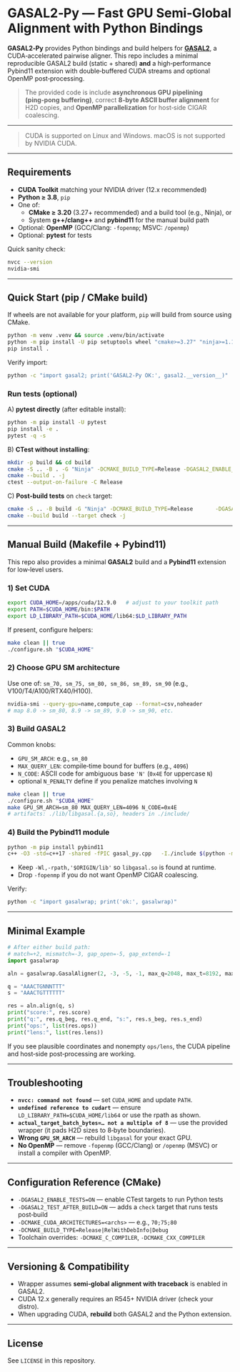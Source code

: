 # GASAL2‑Py — Fast GPU Semi‑Global Alignment with Python Bindings

**GASAL2‑Py** provides Python bindings and build helpers for **[GASAL2]**, a CUDA‑accelerated pairwise aligner.
This repo includes a minimal reproducible GASAL2 build (static + shared) **and** a high‑performance Pybind11
extension with double‑buffered CUDA streams and optional OpenMP post‑processing.

> The provided code is include **asynchronous GPU
> pipelining (ping‑pong buffering)**, correct **8‑byte ASCII buffer alignment** for H2D copies, and **OpenMP
> parallelization** for host‑side CIGAR coalescing.

---

> CUDA is supported on Linux and Windows. macOS is not supported by NVIDIA CUDA.

---

## Requirements

- **CUDA Toolkit** matching your NVIDIA driver (12.x recommended)
- **Python ≥ 3.8**, `pip`
- One of:
  - **CMake ≥ 3.20** (3.27+ recommended) and a build tool (e.g., Ninja), or
  - System **g++/clang++** and **pybind11** for the manual build path
- Optional: **OpenMP** (GCC/Clang: `-fopenmp`; MSVC: `/openmp`)
- Optional: **pytest** for tests

Quick sanity check:
```bash
nvcc --version
nvidia-smi
```

---

## Quick Start (pip / CMake build)

If wheels are not available for your platform, `pip` will build from source using CMake.

```bash
python -m venv .venv && source .venv/bin/activate
python -m pip install -U pip setuptools wheel "cmake>=3.27" "ninja>=1.11"
pip install .
```

Verify import:
```bash
python -c "import gasal2; print('GASAL2-Py OK:', gasal2.__version__)"
```

### Run tests (optional)

A) **pytest directly** (after editable install):
```bash
python -m pip install -U pytest
pip install -e .
pytest -q -s
```

B) **CTest without installing**:
```bash
mkdir -p build && cd build
cmake -S .. -B . -G "Ninja" -DCMAKE_BUILD_TYPE=Release -DGASAL2_ENABLE_TESTS=ON
cmake --build . -j
ctest --output-on-failure -C Release
```

C) **Post‑build tests** on `check` target:
```bash
cmake -S .. -B build -G "Ninja" -DCMAKE_BUILD_TYPE=Release       -DGASAL2_ENABLE_TESTS=ON -DGASAL2_TEST_AFTER_BUILD=ON
cmake --build build --target check -j
```

---

## Manual Build (Makefile + Pybind11)

This repo also provides a minimal **GASAL2** build and a **Pybind11** extension for low‑level users.

### 1) Set CUDA

```bash
export CUDA_HOME=/apps/cuda/12.9.0   # adjust to your toolkit path
export PATH=$CUDA_HOME/bin:$PATH
export LD_LIBRARY_PATH=$CUDA_HOME/lib64:$LD_LIBRARY_PATH
```

If present, configure helpers:
```bash
make clean || true
./configure.sh "$CUDA_HOME"
```

### 2) Choose GPU SM architecture

Use one of: `sm_70, sm_75, sm_80, sm_86, sm_89, sm_90` (e.g., V100/T4/A100/RTX40/H100).

```bash
nvidia-smi --query-gpu=name,compute_cap --format=csv,noheader
# map 8.0 -> sm_80, 8.9 -> sm_89, 9.0 -> sm_90, etc.
```

### 3) Build GASAL2

Common knobs:
- `GPU_SM_ARCH`: e.g., `sm_80`
- `MAX_QUERY_LEN`: compile‑time bound for buffers (e.g., `4096`)
- `N_CODE`: ASCII code for ambiguous base `'N'` (`0x4E` for uppercase `N`)
- optional `N_PENALTY` define if you penalize matches involving `N`

```bash
make clean || true
./configure.sh "$CUDA_HOME"
make GPU_SM_ARCH=sm_80 MAX_QUERY_LEN=4096 N_CODE=0x4E
# artifacts: ./lib/libgasal.{a,so}, headers in ./include/
```

### 4) Build the Pybind11 module

```bash
python -m pip install pybind11
c++ -O3 -std=c++17 -shared -fPIC gasal_py.cpp   -I./include $(python -m pybind11 --includes)   -L./lib -lgasal -lcudart   -Wl,-rpath,'$ORIGIN/lib'   -fopenmp   -o gasalwrap$(python -c "import sysconfig;print(sysconfig.get_config_var('EXT_SUFFIX'))")
```

- Keep `-Wl,-rpath,'$ORIGIN/lib'` so `libgasal.so` is found at runtime.
- Drop `-fopenmp` if you do not want OpenMP CIGAR coalescing.

Verify:
```bash
python -c "import gasalwrap; print('ok:', gasalwrap)"
```

---

## Minimal Example

```python
# After either build path:
# match=+2, mismatch=-3, gap_open=-5, gap_extend=-1
import gasalwrap

aln = gasalwrap.GasalAligner(2, -3, -5, -1, max_q=2048, max_t=8192, max_batch=1024)

q = "AAACTGNNNTTT"
s = "AAACTGTTTTTT"

res = aln.align(q, s)
print("score:", res.score)
print("q:", res.q_beg, res.q_end, "s:", res.s_beg, res.s_end)
print("ops:", list(res.ops))
print("lens:", list(res.lens))
```

If you see plausible coordinates and nonempty `ops/lens`, the CUDA pipeline and host‑side post‑processing are working.

---

## Troubleshooting

- **`nvcc: command not found`** — set `CUDA_HOME` and update `PATH`.
- **`undefined reference to cudart`** — ensure `LD_LIBRARY_PATH=$CUDA_HOME/lib64` or use the rpath as shown.
- **`actual_target_batch_bytes=… not a multiple of 8`** — use the provided wrapper (it pads H2D sizes to 8‑byte boundaries).
- **Wrong `GPU_SM_ARCH`** — rebuild `libgasal` for your exact GPU.
- **No OpenMP** — remove `-fopenmp` (GCC/Clang) or `/openmp` (MSVC) or install a compiler with OpenMP.

---

## Configuration Reference (CMake)

- `-DGASAL2_ENABLE_TESTS=ON` — enable CTest targets to run Python tests
- `-DGASAL2_TEST_AFTER_BUILD=ON` — adds a `check` target that runs tests post‑build
- `-DCMAKE_CUDA_ARCHITECTURES=<archs>` — e.g., `70;75;80`
- `-DCMAKE_BUILD_TYPE=Release|RelWithDebInfo|Debug`
- Toolchain overrides: `-DCMAKE_C_COMPILER`, `-DCMAKE_CXX_COMPILER`

---

## Versioning & Compatibility

- Wrapper assumes **semi‑global alignment with traceback** is enabled in GASAL2.
- CUDA 12.x generally requires an R545+ NVIDIA driver (check your distro).
- When upgrading CUDA, **rebuild** both GASAL2 and the Python extension.

---

## License

See `LICENSE` in this repository.

[GASAL2]: https://github.com/ixxi-dante/gasal2
